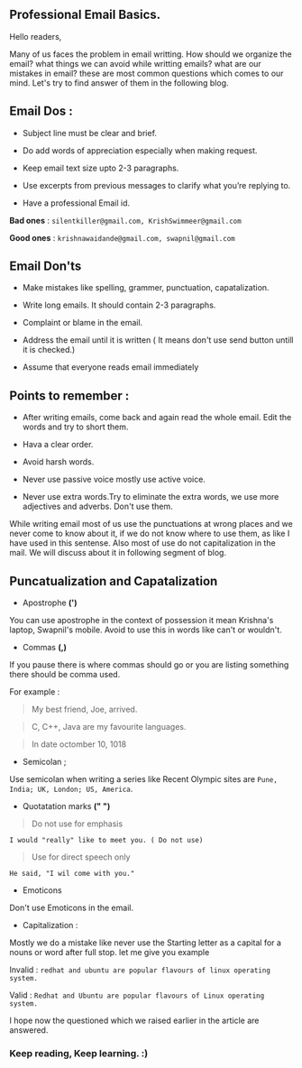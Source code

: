 ## Professional Email Basics.

Hello readers, 

Many of us faces the problem in email writting. How should we organize the email? what things we can avoid while writting
emails? what are our mistakes in email? these are most common questions which comes to our mind. 
Let's try to find answer of them in the following blog.

## Email Dos : 

+ Subject line must be clear and brief.

+ Do add words of appreciation especially when making request.

+ Keep email text size upto 2-3 paragraphs.

+ Use excerpts from previous messages to clarify what you’re replying to.

+ Have a professional Email id.


**Bad ones** : `silentkiller@gmail.com, KrishSwimmeer@gmail.com`


**Good ones** : `krishnawaidande@gmail.com, swapnil@gmail.com`


## Email Don'ts

+ Make mistakes like spelling, grammer, punctuation, capatalization.

+ Write long emails. It should contain 2-3 paragraphs.

+ Complaint or blame in the email.

+ Address the email until it is written ( It means don't use send button untill it is checked.)

+ Assume that everyone reads email immediately



## Points to remember :

+ After writing emails, come back and again read the whole email. Edit the words and try to short them.

+ Hava a clear order.

+ Avoid harsh words.

+ Never use passive voice mostly use active voice.

+ Never use extra words.Try to eliminate the extra words, we use more adjectives and adverbs. Don't use them.


While writing email most of us use the punctuations at wrong places and we never come to know about it, if we do not know
where to use them, as like I have used in this sentense. Also most of use do not capitalization in the mail. We will discuss 
about it in following segment of blog.


## Puncatualization and Capatalization

+ Apostrophe **(')**

You can use apostrophe in the context of possession it mean Krishna's laptop, Swapnil's mobile.
Avoid to use this in words like can't or wouldn't.


+ Commas **(,)**

If you pause there is where commas should go or you are listing something there should be comma used.

For example :

> My best friend, Joe, arrived.

> C, C++, Java are my favourite languages.

> In date octomber 10, 1018


+ Semicolan ;

Use semicolan when writing a series like Recent Olympic sites are `Pune, India; UK, London; US, America`.


+ Quotatation marks **(" ")**

> Do not use for emphasis

`I would "really" like to meet you. ( Do not use)`


> Use for direct speech only 
 

`He said, "I wil come with you."`


+ Emoticons 

Don't use Emoticons in the email.

+ Capitalization :

Mostly we do a mistake like never use the Starting letter as a capital for a nouns or word after full stop. 
let me give you example

Invalid : `redhat and ubuntu are popular flavours of linux operating system.`

Valid : `Redhat and Ubuntu are popular flavours of Linux operating system.`


I hope now the questioned which we raised earlier in the article are answered.


### Keep reading, Keep learning. :) 
